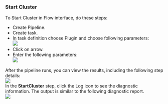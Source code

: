 
### Start Cluster

To Start Cluster in Flow interface, do these steps:

 * Create Pipeline.
 * Create task.
 * In task definition choose Plugin and choose following parameters:
   <br /><img src="../../plugins/EC-WebSphere/images/StartCluster/PipelinePicker.png" />
 * Click on arrow.
 * Enter the following parameters:
   <br /><img src="../../plugins/EC-WebSphere/images/StartCluster/PipelineConfig.png" />

After the pipeline runs, you can view the results, including the following step details:
<br /><img src="../../plugins/EC-WebSphere/images/StartCluster/PipelineResult.png" />
<br />In the <b>StartCluster</b> step, click the Log icon to see the diagnostic information. The output is similar to the following diagnostic report.
<br /><img src="../../plugins/EC-WebSphere/images/StartCluster/PipelineLog.png" />
